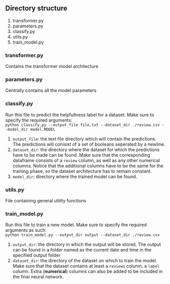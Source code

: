 ## Directory structure
1. transformer.py
2. parameters.py
3. classify.py
4. utils.py
5. train_model.py

### transformer.py
Contains the transformer model architecture

### parameters.py
Centrally contains all the model parameters

### classify.py
Run this file to predict the helpfullness label for a dataset. Make sure to specify the required arguments:\
`python classify.py --output_file file.txt --dataset_dir ./review.csv --model_dir model.MODEL`
1. `output_file`: the text file directory which will contain the predictions. The predictions will conisist of
a set of booleans seperated by a newline.
2. `dataset_dir`: the directory where the dataset for which the predictions have to be made can be found. Make
sure that the corresponding dataframe consists of a `review` column, as well as any other numerical columns. Notice that the additional columns have to be the same for the training phase, so the dataset architecture has to remain constant.
3. `model_dir`: directory where the trained model can be found.  

### utils.py
File containing general utility functions

### train_model.py
Run this file to train a new model. Make sure to specify the required arguments as such:\
`python train_model.py --output_dir output --dataset_dir ./review.csv`
1. `output_dir`: the directory in which the output will be stored. The output can be found in a folder named as the current date and time in the specified output folder
2. `dataset_dir`: the directory of the dataset on which to train the model. Make sure that the dataset contains at least a `reviews` column, a `label` column. Extra (**numerical**) columns can also be added to be included in the final neural network.